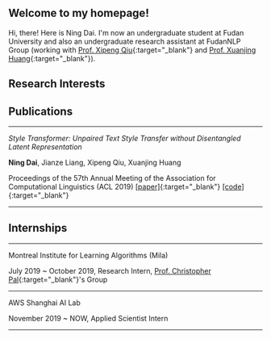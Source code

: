 ## Welcome to my homepage!

Hi, there! Here is Ning Dai. I'm now an undergraduate student at Fudan University and also an undergraduate research assistant at FudanNLP Group (working with [Prof. Xipeng Qiu](https://xpqiu.github.io/en.html){:target="_blank"} and [Prof. Xuanjing Huang](https://scholar.google.com/citations?user=RGsMgZA4H78C&hl=en){:target="_blank"}). 





## Research Interests





## Publications

------

*Style Transformer:  Unpaired Text Style Transfer without Disentangled Latent Representation*

**Ning Dai**, Jianze Liang, Xipeng Qiu, Xuanjing Huang

Proceedings of the 57th Annual Meeting of the Association for Computational Linguistics (ACL 2019)  [[paper]](https://www.aclweb.org/anthology/P19-1601.pdf){:target="_blank"}  [[code]](https://github.com/fastnlp/style-transformer){:target="_blank"}  

------





## Internships

------

Montreal Institute for Learning Algorithms (Mila)

July 2019 ~ October 2019, Research Intern,  [Prof. Christopher Pal](https://mila.quebec/en/person/pal-christopher/){:target="_blank"}'s Group

------

AWS Shanghai AI Lab

November 2019 ~ NOW, Applied Scientist Intern

------

